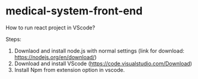 # medical-system-front-end

How to run react project in VScode?

Steps:

1. Downlaod and install node.js with normal settings (link for download: https://nodejs.org/en/download/)
2. Download and install VScode (https://code.visualstudio.com/Download)
3. Install Npm from extension option in vscode.
